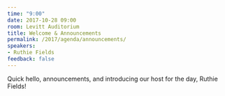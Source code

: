 ```yaml
---
time: "9:00"
date: 2017-10-28 09:00
room: Levitt Auditorium
title: Welcome & Announcements
permalink: /2017/agenda/announcements/
speakers:
- Ruthie Fields
feedback: false
---
```


Quick hello, announcements, and introducing our host for the day, Ruthie Fields!
